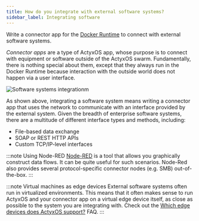 ```yaml
---
title: How do you integrate with external software systems?
sidebar_label: Integrating software 
---
```


Write a connector app for the [Docker Runtime](../os/advanced-guides/app-runtimes.md#docker-runtime) to connect with external software systems.

_Connector apps_ are a type of ActyxOS app, whose purpose is to connect with equipment or software outside of the ActyxOS swarm. Fundamentally, there is nothing special about them, except that they always run in the Docker Runtime because interaction with the outside world does not happen via a user interface.

![Software systems integrationm](/images/faq/integrating-with-software-systems.png)

As shown above, integrating a software system means writing a connector app that uses the network to communicate with an interface provided by the external system. Given the breadth of enterprise software systems, there are a multitude of different interface types and methods, including:

- File-based data exchange
- SOAP or REST HTTP APIs
- Custom TCP/IP-level interfaces

:::note Using Node-RED
[Node-RED](https://nodered.org/) is a tool that allows you graphically construct data flows. It can be quite useful for such scenarios. Node-Red also provides several protocol-specific connector nodes (e.g. SMB) out-of-the-box.
:::

:::note Virtual machines as edge devices
External software systems often run in virtualized environments. This means that it often makes sense to run ActyxOS and your connector app on a virtual edge device itself, as close as possible to the system you are integrating with. Check out the [Which edge devices does ActyxOS support?](supported-edge-devices.md) FAQ.
:::
